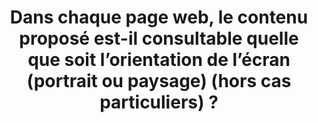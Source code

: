 ---
title: Dans chaque page web, le contenu proposé est-il consultable quelle que soit l’orientation de l’écran (portrait ou paysage) (hors cas particuliers) ?
---